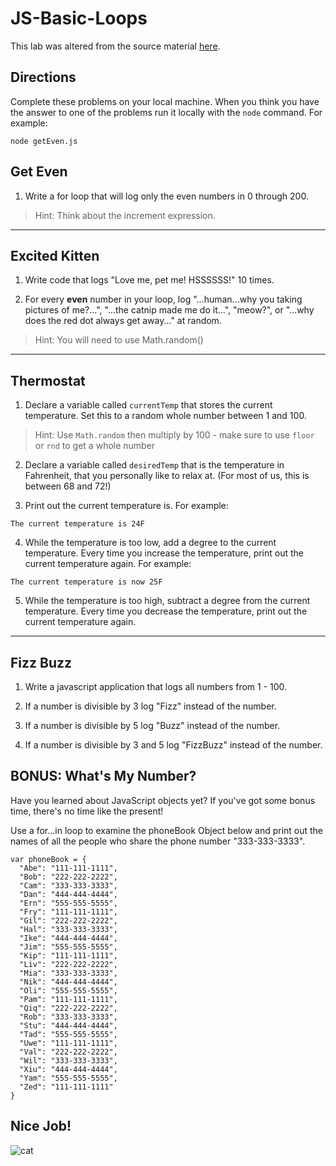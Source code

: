 # JS-Basic-Loops

This lab was altered from the source material [here](https://git.generalassemb.ly/wdi-wc-march2018/Homework/tree/master/Week_One/Wednesday/Arrays-Loops-Conditionals).

## Directions

Complete these problems on your local machine. When you think you have the answer to one of the problems run it locally with the `node` command. For example:

```
node getEven.js
```

## Get Even

1. Write a for loop that will log only the even numbers in 0 through 200.
>Hint: Think about the increment expression.

<hr>

## Excited Kitten

1. Write code that logs "Love me, pet me! HSSSSSS!" 10 times.

2. For every **even** number in your loop, log "...human...why you taking pictures of me?...", "...the catnip made me do it...", "meow?", or "...why does the red dot always get away..." at random.

>Hint: You will need to use Math.random()

<hr>

## Thermostat

1. Declare a variable called `currentTemp` that stores the current temperature. Set this to a random whole number between 1 and 100. 

> Hint: Use `Math.random` then multiply by 100 - make sure to use `floor` or `rnd` to get a whole number

2. Declare a variable called `desiredTemp` that is the temperature in Fahrenheit, that you personally like to relax at. (For most of us, this is between 68 and 72!)

3. Print out the current temperature is. For example:

```
The current temperature is 24F
```

4. While the temperature is too low, add a degree to the current temperature. Every time you increase the temperature, print out the current temperature again. For example:

```
The current temperature is now 25F
```

5. While the temperature is too high, subtract a degree from the current temperature. Every time you decrease the temperature, print out the current temperature again.

<hr>

## Fizz Buzz

1. Write a javascript application that logs all numbers from 1 - 100.

2. If a number is divisible by 3 log "Fizz" instead of the number.

3. If a number is divisible by 5 log "Buzz" instead of the number.

4. If a number is divisible by 3 and 5 log "FizzBuzz" instead of the number.

## BONUS: What's My Number?

Have you learned about JavaScript objects yet? If you've got some bonus time, there's no time like the present!

Use a for...in loop to examine the phoneBook Object below and print out the names of all the people who share the phone number "333-333-3333".

```
var phoneBook = {
  "Abe": "111-111-1111",
  "Bob": "222-222-2222",
  "Cam": "333-333-3333",
  "Dan": "444-444-4444",
  "Ern": "555-555-5555",
  "Fry": "111-111-1111",
  "Gil": "222-222-2222",
  "Hal": "333-333-3333",
  "Ike": "444-444-4444",
  "Jim": "555-555-5555",
  "Kip": "111-111-1111",
  "Liv": "222-222-2222",
  "Mia": "333-333-3333",
  "Nik": "444-444-4444",
  "Oli": "555-555-5555",
  "Pam": "111-111-1111",
  "Qiq": "222-222-2222",
  "Rob": "333-333-3333",
  "Stu": "444-444-4444",
  "Tad": "555-555-5555",
  "Uwe": "111-111-1111",
  "Val": "222-222-2222",
  "Wil": "333-333-3333",
  "Xiu": "444-444-4444",
  "Yam": "555-555-5555",
  "Zed": "111-111-1111"
}
```

## Nice Job!

![cat](https://media.giphy.com/media/3jiLBDyAIZnrd8BwTm/giphy.gif)
